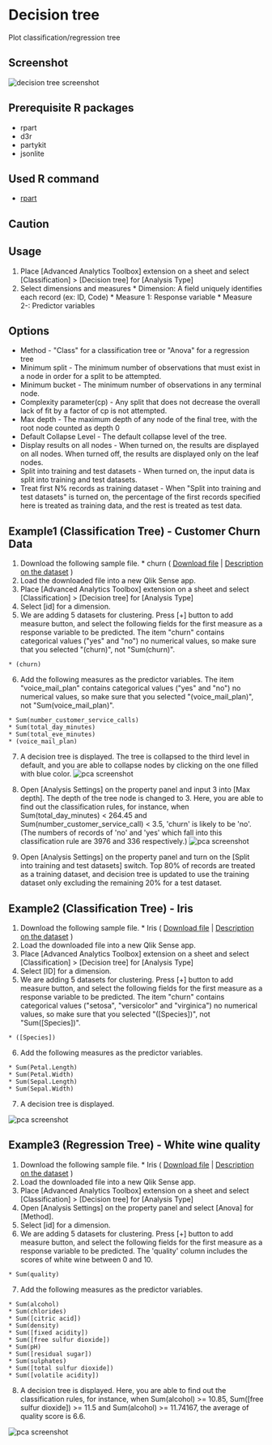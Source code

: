 # Decision tree
Plot classification/regression tree  

## Screenshot
![decision tree screenshot](./images/decision_tree_example2-1.png)

## Prerequisite R packages
 * rpart
 * d3r
 * partykit
 * jsonlite

## Used R command
 * [rpart](https://www.rdocumentation.org/packages/rpart/versions/4.1-11/topics/rpart)

## Caution

## Usage
  1. Place [Advanced Analytics Toolbox] extension on a sheet and select [Classification] > [Decision tree] for [Analysis Type]
  2. Select dimensions and measures
    * Dimension: A field uniquely identifies each record (ex: ID, Code)
    * Measure 1: Response variable
    * Measure 2-: Predictor variables

## Options
 * Method - "Class" for a classification tree or "Anova" for a regression tree
 * Minimum split - The minimum number of observations that must exist in a node in order for a split to be attempted.
 * Minimum bucket - The minimum number of observations in any terminal <leaf> node.
 * Complexity parameter(cp) - Any split that does not decrease the overall lack of fit by a factor of cp is not attempted.
 * Max depth - The maximum depth of any node of the final tree, with the root node counted as depth 0
 * Default Collapse Level - The default collapse level of the tree.
 * Display results on all nodes - When turned on, the results are displayed on all nodes. When turned off, the results are displayed only on the leaf nodes.
 * Split into training and test datasets - When turned on, the input data is split into training and test datasets.
 * Treat first N% records as training dataset - When "Split into training and test datasets" is turned on, the percentage of the first records specified here is treated as training data, and the rest is treated as test data.

## Example1 (Classification Tree) - Customer Churn Data
  1. Download the following sample file.
    * churn ( [Download file](./data/churn.xlsx) | [Description on the dataset](https://rdrr.io/cran/C50/man/churn.html) )  
  2. Load the downloaded file into a new Qlik Sense app.
  3. Place [Advanced Analytics Toolbox] extension on a sheet and select [Classification] > [Decision tree] for [Analysis Type]
  4. Select [id] for a dimension.
  5. We are adding 5 datasets for clustering. Press [+] button to add measure button, and select the following fields for the first measure as a response variable to be predicted. The item "churn" contains categorical values ("yes" and "no") no numerical values, so make sure that you selected "(churn)", not "Sum(churn)".

    * (churn)

  6. Add the following measures as the predictor variables. The item "voice_mail_plan" contains categorical values ("yes" and "no") no numerical values, so make sure that you selected "(voice_mail_plan)", not "Sum(voice_mail_plan)".

    * Sum(number_customer_service_calls)
    * Sum(total_day_minutes)
    * Sum(total_eve_minutes)
    * (voice_mail_plan)

  7. A decision tree is displayed. The tree is collapsed to the third level in default, and you are able to collapse nodes by clicking on the one filled with blue color.
  ![pca screenshot](./images/decision_tree_example1-1.png)

  8. Open [Analysis Settings] on the property panel and input 3 into [Max depth]. The depth of the tree node is changed to 3. Here, you are able to find out the classification rules, for instance, when Sum(total_day_minutes) < 264.45 and Sum(number_customer_service_call) < 3.5, 'churn' is likely to be 'no'. (The numbers of records of 'no' and 'yes' which fall into this classification rule are 3976 and 336 respectively.)
  ![pca screenshot](./images/decision_tree_example1-2.png)

  9. Open [Analysis Settings] on the property panel and turn on the [Split into training and test datasets] switch. Top 80% of records are treated as a training dataset, and decision tree is updated to use the training dataset only excluding the remaining 20% for a test dataset.

## Example2 (Classification Tree) - Iris
  1. Download the following sample file.
    * Iris ( [Download file](./data/Iris.xlsx) | [Description on the dataset](https://archive.ics.uci.edu/ml/datasets/iris) )  
  2. Load the downloaded file into a new Qlik Sense app.
  3. Place [Advanced Analytics Toolbox] extension on a sheet and select [Classification] > [Decision tree] for [Analysis Type]
  4. Select [ID] for a dimension.
  5. We are adding 5 datasets for clustering. Press [+] button to add measure button, and select the following fields for the first measure as a response variable to be predicted. The item "churn" contains categorical values ("setosa", "versicolor" and "virginica") no numerical values, so make sure that you selected "([Species])", not "Sum([Species])".

    * ([Species])

  6. Add the following measures as the predictor variables.

    * Sum(Petal.Length)
    * Sum(Petal.Width)
    * Sum(Sepal.Length)
    * Sum(Sepal.Width)
  7. A decision tree is displayed.

  ![pca screenshot](./images/decision_tree_example2-1.png)

## Example3 (Regression Tree) - White wine quality
  1. Download the following sample file.
    * Iris ( [Download file](./data/whitewine.xlsx) | [Description on the dataset](http://archive.ics.uci.edu/ml/datasets/Wine+Quality) )  
  2. Load the downloaded file into a new Qlik Sense app.
  3. Place [Advanced Analytics Toolbox] extension on a sheet and select [Classification] > [Decision tree] for [Analysis Type]
  4. Open [Analysis Settings] on the property panel and select [Anova] for [Method].
  5. Select [id] for a dimension.
  6. We are adding 5 datasets for clustering. Press [+] button to add measure button, and select the following fields for the first measure as a response variable to be predicted. The 'quality' column includes the scores of white wine between 0 and 10.

    * Sum(quality)

  7. Add the following measures as the predictor variables.

    * Sum(alcohol)
    * Sum(chlorides)
    * Sum([citric acid])
    * Sum(density)
    * Sum([fixed acidity])
    * Sum([free sulfur dioxide])
    * Sum(pH)
    * Sum([residual sugar])
    * Sum(sulphates)
    * Sum([total sulfur dioxide])
    * Sum([volatile acidity])
  8. A decision tree is displayed. Here, you are able to find out the classification rules, for instance, when Sum(alcohol) >= 10.85, Sum([free sulfur dioxide]) >= 11.5 and Sum(alcohol) >= 11.74167, the average of quality score is 6.6.

  ![pca screenshot](./images/decision_tree_example3-1.png)
